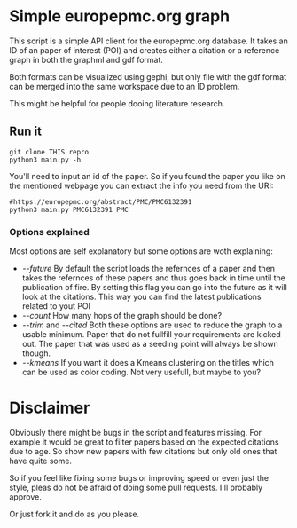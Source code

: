 # Simple europepmc.org graph 

This script is a simple API client for the europepmc.org database.
It takes an ID of an paper of interest (POI) and creates either a citation or a reference graph in both the graphml and gdf format.

Both formats can be visualized using gephi, but only file with the gdf format can be merged into the same workspace due to an ID problem.

This might be helpful for people dooing literature research.


## Run it

```
git clone THIS repro
python3 main.py -h
```

You'll need to input an id of the paper. So if you found the paper you like on the 
mentioned webpage you can extract the info you need from the URI:

```
#https://europepmc.org/abstract/PMC/PMC6132391
python3 main.py PMC6132391 PMC
```



### Options explained
Most options are self explanatory but some options are woth explaining:

- *--future* By default the script loads the refernces of a paper and then takes the refernces of these papers and thus goes back in time until the publication of fire. 
By setting this flag you can go into the future as it will look at the citations. This way you can find the latest publications related to yout POI
- *--count* How many hops of the graph should be done?
- *--trim* and *--cited* Both these options are used to reduce the graph to a usable minimum.
Paper that do not fullfill your requirements are kicked out. The paper that was used as a seeding 
point will always be shown though.
- *--kmeans* If you want it does a Kmeans clustering on the titles which can be used as color coding. Not very usefull, but maybe to you?

# Disclaimer

Obviously there might be bugs in the script and features missing. For example it would be great to filter 
papers based on the expected citations due to age. So show new papers with few citations but only old ones
that have quite some. 

So if you feel like fixing some bugs or improving speed or even just the style, pleas 
do not be afraid of doing some pull requests. I'll probably approve. 

Or just fork it and do as you please.


